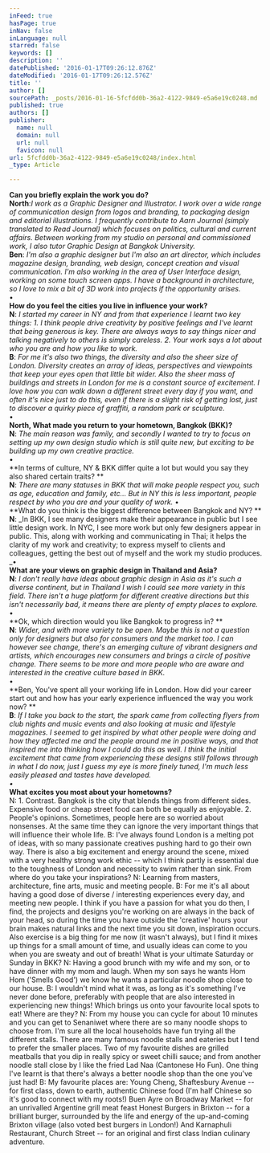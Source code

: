 ```yaml
---
inFeed: true
hasPage: true
inNav: false
inLanguage: null
starred: false
keywords: []
description: ''
datePublished: '2016-01-17T09:26:12.876Z'
dateModified: '2016-01-17T09:26:12.576Z'
title: ''
author: []
sourcePath: _posts/2016-01-16-5fcfdd0b-36a2-4122-9849-e5a6e19c0248.md
published: true
authors: []
publisher:
  name: null
  domain: null
  url: null
  favicon: null
url: 5fcfdd0b-36a2-4122-9849-e5a6e19c0248/index.html
_type: Article

---
```

**Can you briefly explain the work you do?**  
**North**:_I work as a Graphic Designer and Illustrator. I work over a wide range of communication design from logos and branding, to packaging design and editorial illustrations. I frequently contribute to Aarn Journal (simply translated to Read Journal) which focuses on politics, cultural and current affairs. Between working from my studio on personal and commissioned work, I also tutor Graphic Design at Bangkok University._  
**Ben**: _I'm also a graphic designer but I'm also an art director, which includes magazine design, branding, web design, concept creation and visual communication. I'm also working in the area of User Interface design, working on some touch screen apps. I have a background in architecture, so I love to mix a bit of 3D work into projects if the opportunity arises._  
•  
**How do you feel the cities you live in influence your work?**  
**N**: _I started my career in NY and from that experience I learnt two key things:
1\. I think people drive creativity by positive feelings and I've learnt that being generous is key. There are always ways to say things nicer and talking negatively to others is simply careless.
2\. Your work says a lot about who you are and how you like to work._  
**B**: _For me it's also two things, the diversity and also the sheer size of London. Diversity creates an array of ideas, perspectives and viewpoints that keep your eyes open that little bit wider.
Also the sheer mass of buildings and streets in London for me is a constant source of excitement. I love how you can walk down a different street every day if you want, and often it's nice just to do this, even if there is a slight risk of getting lost, just to discover a quirky piece of graffiti, a random park or sculpture._  
•  
**North, What made you return to your hometown, Bangkok (BKK)?**  
**N**: _The main reason was family, and secondly I wanted to try to focus on setting up my own design studio which is still quite new, but exciting to be building up my own creative practice._  
•  
**In terms of culture, NY & BKK differ quite a lot but would you say they also shared certain traits?
**  
**N**: _There are many statuses in BKK that will make people respect you, such as age, education and family, etc... But in NY this is less important, people respect by who you are and your quality of work._
•  
**What do you think is the biggest difference between Bangkok and NY?
**  
**N**: _In BKK, I see many designers make their appearance in public but I see little design work. In NYC, I see more work but only few designers appear in public. This, along with working and communicating in Thai; it helps the clarity of my work and creativity; to express myself to clients and colleagues, getting the best out of myself and the work my studio produces.
_•  
**What are your views on graphic design in Thailand and Asia?**  
**N**: _I don't really have ideas about graphic design in Asia as it's such a diverse continent, but in Thailand I wish I could see more variety in this field. There isn't a huge platform for different creative directions but this isn't necessarily bad, it means there are plenty of empty places to explore._  
•  
**Ok, which direction would you like Bangkok to progress in? 
**  
**N**: _Wider, and with more variety to be open. Maybe this is not a question only for designers but also for consumers and the market too. I can however see change, there's an emerging culture of vibrant designers and artists, which encourages new consumers and brings a circle of positive change. There seems to be more and more people who are aware and interested in the creative culture based in BKK._  
•  
**Ben, You've spent all your working life in London. How did your career start out and how has your early experience influenced the way you work now? 
**  
**B**: _If I take you back to the start, the spark came from collecting flyers from club nights and music events and also looking at music and lifestyle magazines. I seemed to get inspired by what other people were doing and how they affected me and the people around me in positive ways, and that inspired me into thinking how I could do this as well.
I think the initial excitement that came from experiencing these designs still follows through in what I do now, just I guess my eye is more finely tuned, I'm much less easily pleased and tastes have developed.  
•_  
**What excites you most about your hometowns?**  
N: 1\. Contrast. Bangkok is the city that blends things from different sides. Expensive food or cheap street food can both be equally as enjoyable.
2\. People's opinions. Sometimes, people here are so worried about nonsenses. At the same time they can ignore the very important things that will influence their whole life.
B: I've always found London is a melting pot of ideas, with so many passionate creatives pushing hard to go their own way. There is also a big excitement and energy around the scene, mixed with a very healthy strong work ethic -- which I think partly is essential due to the toughness of London and necessity to swim rather than sink.
From where do you take your inspirations?
N: Learning from masters, architecture, fine arts, music and meeting people.
B: For me it's all about having a good dose of diverse / interesting experiences every day, and meeting new people. I think if you have a passion for what you do then, I find, the projects and designs you're working on are always in the back of your head, so during the time you have outside the 'creative' hours your brain makes natural links and the next time you sit down, inspiration occurs. Also exercise is a big thing for me now (it wasn't always), but I find it mixes up things for a small amount of time, and usually ideas can come to you when you are sweaty and out of breath!
What is your ultimate Saturday or Sunday in BKK?
N: Having a good brunch with my wife and my son, or to have dinner with my mom and laugh. When my son says he wants Hom Hom ('Smells Good') we know he wants a particular noodle shop close to our house.
B: I wouldn't mind what it was, as long as it's something I've never done before, preferably with people that are also interested in experiencing new things!
Which brings us onto your favourite local spots to eat! Where are they?
N: From my house you can cycle for about 10 minutes and you can get to Senaniwet where there are so many noodle shops to choose from. I'm sure all the local households have fun trying all the different stalls. There are many famous noodle stalls and eateries but I tend to prefer the smaller places. Two of my favourite dishes are grilled meatballs that you dip in really spicy or sweet chilli sauce; and from another noodle stall close by I like the fried Lad Naa (Cantonese Ho Fun).
One thing I've learnt is that there's always a better noodle shop than the one you've just had!
B: My favourite places are: Young Cheng, Shaftesbury Avenue -- for first class, down to earth, authentic Chinese food (I'm half Chinese so it's good to connect with my roots!)
Buen Ayre on Broadway Market -- for an unrivalled Argentine grill meat feast
Honest Burgers in Brixton -- for a brilliant burger, surrounded by the life and energy of the up-and-coming Brixton village (also voted best burgers in London!)
And Karnaphuli Restaurant, Church Street -- for an original and first class Indian culinary adventure.